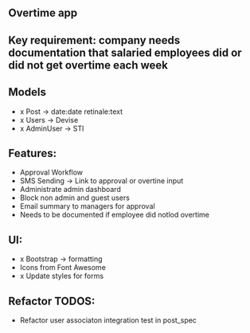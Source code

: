 ## Overtime app

## Key requirement: company needs documentation that salaried  employees did or did not get overtime each week

## Models
- x Post -> date:date retinale:text
- x Users -> Devise
- x AdminUser -> STI

## Features: 
- Approval Workflow
- SMS Sending -> Link to approval or overtine input
- Administrate admin dashboard
- Block non admin and guest users
- Email summary to managers for approval 
- Needs to be documented if employee did notlod overtime

## UI:
- x Bootstrap -> formatting
- Icons from Font Awesome
- x Update styles for forms

## Refactor TODOS:
- Refactor user associaton integration test in post_spec

